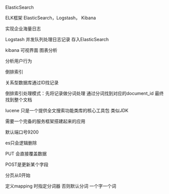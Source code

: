 ElasticSearch

ELK框架  ElasticSearch，Logstash， Kibana

实现企业海量日志

Logstash 并发队列处理日志记录 存入ElasticSearch

kibana 可视界面 图表分析

分析用户行为

倒排索引

关系型数据库通过ID找记录

倒排索引处理模式：先将记录做分词处理 通过分词找到对应的document_id 最终找到整个文档



lucene 只是一个提供全文搜索功能类库的核心工具包 类似JDK

需要一个完备的服务框架搭建起来的应用

默认端口号9200

es只会逻辑删除



PUT 会直接覆盖数据

POST是更新某个字段

分页从0开始



定义mapping 时指定分词器 否则默认分词 一个字一个词